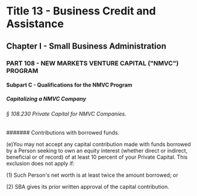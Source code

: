 
# Title 13 - Business Credit and Assistance
## Chapter I - Small Business Administration
### PART 108 - NEW MARKETS VENTURE CAPITAL ("NMVC") PROGRAM
#### Subpart C - Qualifications for the NMVC Program
##### Capitalizing a NMVC Company
###### § 108.230 Private Capital for NMVC Companies.
####### Contributions with borrowed funds.

(e)You may not accept any capital contribution made with funds borrowed by a Person seeking to own an equity interest (whether direct or indirect, beneficial or of record) of at least 10 percent of your Private Capital. This exclusion does not apply if:

(1) Such Person's net worth is at least twice the amount borrowed; or

(2) SBA gives its prior written approval of the capital contribution.

